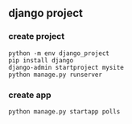 ## django project


### create project
```
python -m env django_project
pip install django
django-admin startproject mysite
python manage.py runserver
```

### create app
```
python manage.py startapp polls
```